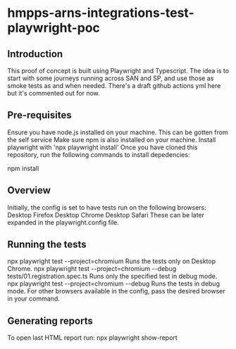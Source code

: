 # hmpps-arns-integrations-test-playwright-poc

## Introduction
This proof of concept is built using Playwright and Typescript. The idea is to start with some journeys running across SAN and SP, and use those as smoke tests as and when needed. There's a draft github actions yml here but it's commented out for now.

## Pre-requisites
Ensure you have node.js installed on your machine. This can be gotten from the self service
Make sure npm is also installed on your machine.
Install playwright with 'npx playwright install'
Once you have cloned this repository, run the following commands to install depedencies:

npm install

## Overview
Initially, the config is set to have tests run on the following browsers:
Desktop Firefox
Desktop Chrome
Desktop Safari
These can be later expanded in the playwright.config file.

## Running the tests
npx playwright test --project=chromium Runs the tests only on Desktop Chrome.
npx playwright test --project=chromium --debug tests/01.registration.spec.ts Runs only the specified test in debug mode.
npx playwright test --project=chromium --debug Runs the tests in debug mode.
For other browsers available in the config, pass the desired browser in your command.

## Generating reports
To open last HTML report run: npx playwright show-report